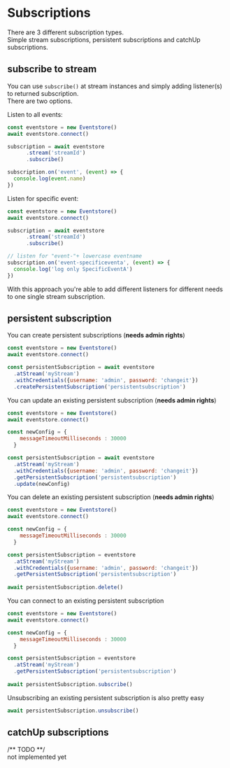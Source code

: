 # Subscriptions

There are 3 different subscription types.  
Simple stream subscriptions, persistent subscriptions and catchUp subscriptions.

## subscribe to stream

You can use `subscribe()` at stream instances and simply adding listener(s) to returned subscription.  
There are two options.

Listen to all events:

```javascript
const eventstore = new Eventstore()
await eventstore.connect()

subscription = await eventstore
      .stream('streamId')
      .subscribe()

subscription.on('event', (event) => {
  console.log(event.name)
})

```

Listen for specific event:

```javascript
const eventstore = new Eventstore()
await eventstore.connect()

subscription = await eventstore
      .stream('streamId')
      .subscribe()

// listen for "event-"+ lowercase eventname
subscription.on('event-specificeventa', (event) => {
  console.log('log only SpecificEventA')
})

```

With this approach you're able to add different listeners for different needs to one single stream subscription.

## persistent subscription

You can create persistent subscriptions (**needs admin rights**)

```javascript
const eventstore = new Eventstore()
await eventstore.connect()

const persistentSubscription = await eventstore
  .atStream('myStream')
  .withCredentials({username: 'admin', password: 'changeit'})
  .createPersistentSubscription('persistentsubscription')
```

You can update an existing persistent subscription (**needs admin rights**)

```javascript
const eventstore = new Eventstore()
await eventstore.connect()

const newConfig = {
    messageTimeoutMilliseconds : 30000
  }

const persistentSubscription = await eventstore
  .atStream('myStream')
  .withCredentials({username: 'admin', password: 'changeit'})
  .getPersistentSubscription('persistentsubscription')
  .update(newConfig)
```

You can delete an existing persistent subscription (**needs admin rights**)

```javascript
const eventstore = new Eventstore()
await eventstore.connect()

const newConfig = {
    messageTimeoutMilliseconds : 30000
  }

const persistentSubscription = eventstore
  .atStream('myStream')
  .withCredentials({username: 'admin', password: 'changeit'})
  .getPersistentSubscription('persistentsubscription')
  
await persistentSubscription.delete()
```

You can connect to an existing persistent subscription

```javascript
const eventstore = new Eventstore()
await eventstore.connect()

const newConfig = {
    messageTimeoutMilliseconds : 30000
  }

const persistentSubscription = eventstore
  .atStream('myStream')
  .getPersistentSubscription('persistentsubscription')
  
await persistentSubscription.subscribe()
```

Unsubscribing an existing persistent subscription is also pretty easy

```javascript
await persistentSubscription.unsubscribe()
```

## catchUp subscriptions

/** TODO **/  
not implemented yet